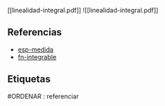 [[linealidad-integral.pdf]]
![[linealidad-integral.pdf]]

## Referencias
- [esp-medida](./esp-medida.md)
- [fn-integrable](./fn-integrable.md)

## Etiquetas
#ORDENAR : referenciar
